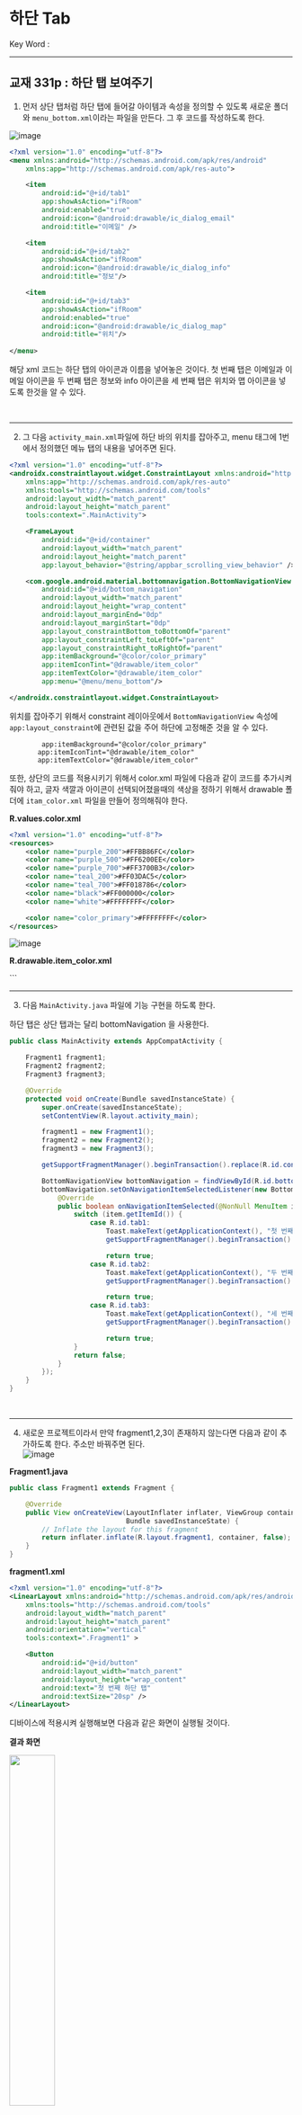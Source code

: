 # 하단 Tab   
Key Word :    

<hr/>
   
## 교재 331p : 하단 탭 보여주기
   
1. 먼저 상단 탭처럼 하단 탭에 들어갈 아이템과 속성을 정의할 수 있도록 새로운 폴더와 `menu_bottom.xml`이라는 파일을 만든다. 그 후 코드를 작성하도록 한다.      
    
![image](https://user-images.githubusercontent.com/84966961/122872009-ca5cb700-d36a-11eb-8ade-e057b62f3609.png)

```xml
<?xml version="1.0" encoding="utf-8"?>
<menu xmlns:android="http://schemas.android.com/apk/res/android"
    xmlns:app="http://schemas.android.com/apk/res-auto">

    <item
        android:id="@+id/tab1"
        app:showAsAction="ifRoom"
        android:enabled="true"
        android:icon="@android:drawable/ic_dialog_email"
        android:title="이메일" />

    <item
        android:id="@+id/tab2"
        app:showAsAction="ifRoom"
        android:icon="@android:drawable/ic_dialog_info"
        android:title="정보"/>

    <item
        android:id="@+id/tab3"
        app:showAsAction="ifRoom"
        android:enabled="true"
        android:icon="@android:drawable/ic_dialog_map"
        android:title="위치"/>
    
</menu>
```
   
 해당 xml 코드는 하단 탭의 아이콘과 이름을 넣어놓은 것이다. 첫 번째 탭은 이메일과 이메일 아이콘을 두 번째 탭은 정보와 info 아이콘을 세 번째 탭은 위치와 맵 아이콘을 넣도록 한것을 알 수 있다.   
   
<br/>
<hr/>
   
2. 그 다음 `activity_main.xml`파일에 하단 바의 위치를 잡아주고, menu 태그에 1번에서 정의했던 메뉴 탭의 내용을 넣어주면 된다.     

```xml
<?xml version="1.0" encoding="utf-8"?>
<androidx.constraintlayout.widget.ConstraintLayout xmlns:android="http://schemas.android.com/apk/res/android"
    xmlns:app="http://schemas.android.com/apk/res-auto"
    xmlns:tools="http://schemas.android.com/tools"
    android:layout_width="match_parent"
    android:layout_height="match_parent"
    tools:context=".MainActivity">

    <FrameLayout
        android:id="@+id/container"
        android:layout_width="match_parent"
        android:layout_height="match_parent"
        app:layout_behavior="@string/appbar_scrolling_view_behavior" />

    <com.google.android.material.bottomnavigation.BottomNavigationView
        android:id="@+id/bottom_navigation"
        android:layout_width="match_parent"
        android:layout_height="wrap_content"
        android:layout_marginEnd="0dp"
        android:layout_marginStart="0dp"
        app:layout_constraintBottom_toBottomOf="parent"
        app:layout_constraintLeft_toLeftOf="parent"
        app:layout_constraintRight_toRightOf="parent"
        app:itemBackground="@color/color_primary"
        app:itemIconTint="@drawable/item_color"
        app:itemTextColor="@drawable/item_color"
        app:menu="@menu/menu_bottom"/>

</androidx.constraintlayout.widget.ConstraintLayout>
```
   
 위치를 잡아주기 위해서 constraint 레이아웃에서 `BottomNavigationView` 속성에 `app:layout_constraint`에 관련된 값을 주어 하단에 고정해준 것을 알 수 있다.   
 
 ```
         app:itemBackground="@color/color_primary"
        app:itemIconTint="@drawable/item_color"
        app:itemTextColor="@drawable/item_color"
 ```
   
 또한, 상단의 코드를 적용시키기 위해서 color.xml 파일에 다음과 같이 코드를 추가시켜줘야 하고, 글자 색깔과 아이콘이 선택되어졌을때의 색상을 정하기 위해서 drawable 폴더에 `itam_color.xml` 파일을 만들어 정의해줘야 한다.

**R.values.color.xml**
```xml
<?xml version="1.0" encoding="utf-8"?>
<resources>
    <color name="purple_200">#FFBB86FC</color>
    <color name="purple_500">#FF6200EE</color>
    <color name="purple_700">#FF3700B3</color>
    <color name="teal_200">#FF03DAC5</color>
    <color name="teal_700">#FF018786</color>
    <color name="black">#FF000000</color>
    <color name="white">#FFFFFFFF</color>

    <color name="color_primary">#FFFFFFFF</color>
</resources>
```
    
![image](https://user-images.githubusercontent.com/84966961/122873283-88cd0b80-d36c-11eb-8095-2d33b36bee30.png)   
	
**R.drawable.item_color.xml**
<?xml version="1.0" encoding="utf-8"?>
<selector xmlns:android="http://schemas.android.com/apk/res/android">
    <item android:state_checked="true" android:color="#51032d"></item>
    <item android:color="#cfd8dc"></item>
</selector>
```
   
<br/>
<hr/>
   
3. 다음 `MainActivity.java` 파일에 기능 구현을 하도록 한다.   

 하단 탭은 상단 탭과는 달리 bottomNavigation 을 사용한다.

```java
public class MainActivity extends AppCompatActivity {

    Fragment1 fragment1;
    Fragment2 fragment2;
    Fragment3 fragment3;

    @Override
    protected void onCreate(Bundle savedInstanceState) {
        super.onCreate(savedInstanceState);
        setContentView(R.layout.activity_main);

        fragment1 = new Fragment1();
        fragment2 = new Fragment2();
        fragment3 = new Fragment3();

        getSupportFragmentManager().beginTransaction().replace(R.id.container, fragment1).commit();

        BottomNavigationView bottomNavigation = findViewById(R.id.bottom_navigation);
        bottomNavigation.setOnNavigationItemSelectedListener(new BottomNavigationView.OnNavigationItemSelectedListener() {
            @Override
            public boolean onNavigationItemSelected(@NonNull MenuItem item) {
                switch (item.getItemId()) {
                    case R.id.tab1:
                        Toast.makeText(getApplicationContext(), "첫 번째 탭 선택됨", Toast.LENGTH_LONG).show();
                        getSupportFragmentManager().beginTransaction().replace(R.id.container,fragment1).commit();

                        return true;
                    case R.id.tab2:
                        Toast.makeText(getApplicationContext(), "두 번째 탭 선택됨", Toast.LENGTH_LONG).show();
                        getSupportFragmentManager().beginTransaction().replace(R.id.container,fragment2).commit();

                        return true;
                    case R.id.tab3:
                        Toast.makeText(getApplicationContext(), "세 번째 탭 선택됨", Toast.LENGTH_LONG).show();
                        getSupportFragmentManager().beginTransaction().replace(R.id.container,fragment3).commit();

                        return true;
                }
                return false;
            }
        });
    }
}
```
   
<br/>
<hr/>
   
4. 새로운 프로젝트이라서 만약 fragment1,2,3이 존재하지 않는다면 다음과 같이 추가하도록 한다. 주소만 바꿔주면 된다.    
![image](https://user-images.githubusercontent.com/84966961/122873668-042ebd00-d36d-11eb-8f2d-38ff0b401a36.png)   
   

**Fragment1.java**
```java
public class Fragment1 extends Fragment {

    @Override
    public View onCreateView(LayoutInflater inflater, ViewGroup container,
                             Bundle savedInstanceState) {
        // Inflate the layout for this fragment
        return inflater.inflate(R.layout.fragment1, container, false);
    }
}
```

**fragment1.xml**
```xml
<?xml version="1.0" encoding="utf-8"?>
<LinearLayout xmlns:android="http://schemas.android.com/apk/res/android"
    xmlns:tools="http://schemas.android.com/tools"
    android:layout_width="match_parent"
    android:layout_height="match_parent"
    android:orientation="vertical"
    tools:context=".Fragment1" >

    <Button
        android:id="@+id/button"
        android:layout_width="match_parent"
        android:layout_height="wrap_content"
        android:text="첫 번째 하단 탭"
        android:textSize="20sp" />
</LinearLayout>
```

 디바이스에 적용시켜 실행해보면 다음과 같은 화면이 실행될 것이다.   
   
**결과 화면**   
   
<img src="https://user-images.githubusercontent.com/84966961/122873970-6a1b4480-d36d-11eb-8f42-9f01007e087f.png" width="40%">



   
<br/><br/>
<hr/>
   












